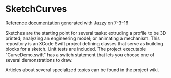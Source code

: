 # SketchCurves
[Reference documentation](http://www.cerandm.com/SketchCurves/ref/) generated with Jazzy on 7-3-16

Sketches are the starting point for several tasks:  extruding a profile to be 3D printed; analyzing an engineering model; or animating a mechanism.  This repository is an XCode Swift project defining classes that serve as building blocks for a sketch.  Unit tests are included.  The project executable "CurveDemo.swift" has a switch statement that lets you choose one of several demonstrations to draw.

Articles about several specialized topics can be found in the project wiki.


